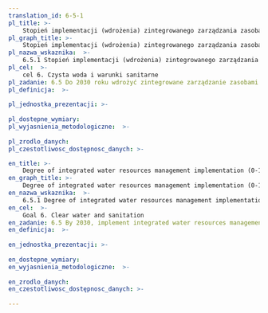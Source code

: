 ```yaml
---
translation_id: 6-5-1
pl_title: >-
    Stopień implementacji (wdrożenia) zintegrowanego zarządzania zasobami wodnymi (0-100)
pl_graph_title: >-
    Stopień implementacji (wdrożenia) zintegrowanego zarządzania zasobami wodnymi (0-100)
pl_nazwa_wskaznika:  >-
    6.5.1 Stopień implementacji (wdrożenia) zintegrowanego zarządzania zasobami wodnymi (0-100)
pl_cel:  >-
    cel 6. Czysta woda i warunki sanitarne
pl_zadanie: 6.5 Do 2030 roku wdrożyć zintegrowane zarządzanie zasobami wodnymi na wszystkich poziomach, w tym poprzez współpracę transgraniczną
pl_definicja:  >-
    
pl_jednostka_prezentacji: >-
    
pl_dostepne_wymiary: 
pl_wyjasnienia_metodologiczne:  >-
    
pl_zrodlo_danych: 
pl_czestotliwosc_dostępnosc_danych: >-

en_title: >-
    Degree of integrated water resources management implementation (0-100)
en_graph_title: >-
    Degree of integrated water resources management implementation (0-100)
en_nazwa_wskaznika:  >-
    6.5.1 Degree of integrated water resources management implementation (0-100)
en_cel:  >-
    Goal 6. Clear water and sanitation
en_zadanie: 6.5 By 2030, implement integrated water resources management at all levels, including through transboundary cooperation as appropriate
en_definicja:  >-
    
en_jednostka_prezentacji: >-
    
en_dostepne_wymiary: 
en_wyjasnienia_metodologiczne:  >-
    
en_zrodlo_danych: 
en_czestotliwosc_dostępnosc_danych: >-
    
---
```

